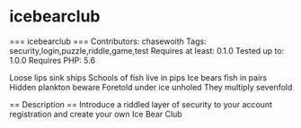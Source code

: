 # icebearclub

=== icebearclub ===
Contributors: chasewoith
Tags: security,login,puzzle,riddle,game,test
Requires at least: 0.1.0
Tested up to: 1.0.0
Requires PHP: 5.6

Loose lips sink ships
	Schools of fish live in pips
Ice bears fish in pairs
	Hidden plankton beware
Foretold under ice unholed
	They multiply sevenfold

== Description ==
Introduce a riddled layer of security to your account registration and create your own Ice Bear Club
